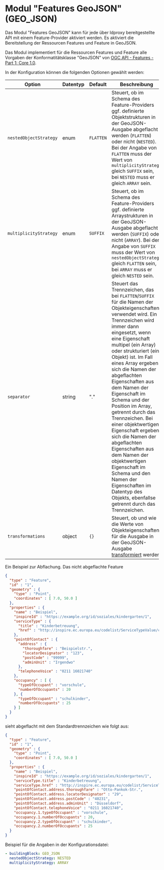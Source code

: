 # Modul "Features GeoJSON" (GEO_JSON)

Das Modul "Features GeoJSON" kann für jede über ldproxy bereitgestellte API mit einem Feature-Provider aktiviert werden. Es aktiviert die Bereitstellung der Ressourcen Features und Feature in GeoJSON.

Das Modul implementiert für die Ressourcen Features und Feature alle Vorgaben der Konformatitätsklasse "GeoJSON" von [OGC API - Features - Part 1: Core 1.0](http://www.opengis.net/doc/IS/ogcapi-features-1/1.0#rc_geojson).

In der Konfiguration können die folgenden Optionen gewählt werden:

|Option |Datentyp |Default |Beschreibung
| --- | --- | --- | ---
|`nestedObjectStrategy` |enum |`FLATTEN` |Steuert, ob im Schema des Feature-Providers ggf. definierte Objektstrukturen in der GeoJSON-Ausgabe abgeflacht werden (`FLATTEN`) oder nicht (`NESTED`). Bei der Angabe von `FLATTEN` muss der Wert von `multiplicityStrategy` gleich `SUFFIX` sein, bei `NESTED` muss er gleich `ARRAY` sein.
|`multiplicityStrategy` |enum |`SUFFIX` |Steuert, ob im Schema des Feature-Providers ggf. definierte Arraystrukturen in der GeoJSON-Ausgabe abgeflacht werden (`SUFFIX`) oder nicht (`ARRAY`). Bei der Angabe von `SUFFIX` muss der Wert von `nestedObjectStrategy` gleich `FLATTEN` sein, bei `ARRAY` muss er gleich `NESTED` sein.
|`separator` |string |"." |Steuert das Trennzeichen, das bei `FLATTEN`/`SUFFIX` für die Namen der Objekteigenschaften verwendet wird. Ein Trennzeichen wird immer dann eingesetzt, wenn eine Eigenschaft multipel (ein Array) oder strukturiert (ein Objekt) ist. Im Fall eines Array ergeben sich die Namen der abgeflachten Eigenschaften aus dem Namen der Eigenschaft im Schema und der Position im Array, getrennt durch das Trennzeichen. Bei einer objektwertigen Eigenschaft ergeben sich die Namen der abgeflachten Eigenschaften aus dem Namen der objektwertigen Eigenschaft im Schema und den Namen der Eigenschaften im Datentyp des Objekts, ebenfallse getrennt durch das Trennzeichen.
|`transformations` |object |`{}` |Steuert, ob und wie die Werte von Objekteigenschaften für die Ausgabe in der GeoJSON-Ausgabe [transformiert](#transformations) werden.

Ein Beispiel zur Abflachung. Das nicht abgeflachte Feature

```json
{
  "type" : "Feature",
  "id" : "1",
  "geometry" : {
    "type" : "Point",
    "coordinates" : [ 7.0, 50.0 ]
  },
  "properties" : {
    "name" : "Beispiel",
    "inspireId" : "https://example.org/id/soziales/kindergarten/1",
    "serviceType" : {
      "title" : "Kinderbetreuung",
      "href" : "http://inspire.ec.europa.eu/codelist/ServiceTypeValue/childCareService"
    },
    "pointOfContact" : {
      "address" : {
        "thoroughfare" : "Beispielstr.",
        "locatorDesignator" : "123",
        "postCode" : "99999",
        "adminUnit" : "Irgendwo"
      },
      "telephoneVoice" : "0211 16021740"
    },
    "occupancy" : [ {
      "typeOfOccupant" : "vorschule",
      "numberOfOccupants" : 20
    }, {
      "typeOfOccupant" : "schulkinder",
      "numberOfOccupants" : 25
    } ]
  }
}
```

sieht abgeflacht mit dem Standardtrennzeichen wie folgt aus:

```json
{
  "type" : "Feature",
  "id" : "1",
  "geometry" : {
    "type" : "Point",
    "coordinates" : [ 7.0, 50.0 ]
  },
  "properties" : {
    "name" : "Beispiel",
    "inspireId" : "https://example.org/id/soziales/kindergarten/1",
    "serviceType.title" : "Kinderbetreuung",
    "serviceType.href" : "http://inspire.ec.europa.eu/codelist/ServiceTypeValue/childCareService",
    "pointOfContact.address.thoroughfare" : "Otto-Pankok-Str.",
    "pointOfContact.address.locatorDesignator" : "29",
    "pointOfContact.address.postCode" : "40231",
    "pointOfContact.address.adminUnit" : "Düsseldorf",
    "pointOfContact.telephoneVoice" : "0211 16021740",
    "occupancy.1.typeOfOccupant" : "vorschule",
    "occupancy.1.numberOfOccupants" : 20,
    "occupancy.2.typeOfOccupant" : "schulkinder",
    "occupancy.2.numberOfOccupants" : 25
  }
}
```

Beispiel für die Angaben in der Konfigurationsdatei:

```yaml
- buildingBlock: GEO_JSON
  nestedObjectStrategy: NESTED
  multiplicityStrategy: ARRAY
```
